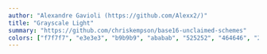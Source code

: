 ```yaml
---
author: "Alexandre Gavioli (https://github.com/Alexx2/)"
title: "Grayscale Light"
summary: "https://github.com/chriskempson/base16-unclaimed-schemes"
colors: ["f7f7f7", "e3e3e3", "b9b9b9", "ababab", "525252", "464646", "252525", "101010", "7c7c7c", "999999", "a0a0a0", "8e8e8e", "868686", "686868", "747474", "5e5e5e"]
---
```

